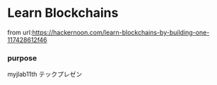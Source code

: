 # Learn Blockchains

from url:https://hackernoon.com/learn-blockchains-by-building-one-117428612f46

### purpose
myjlab11th テックプレゼン

